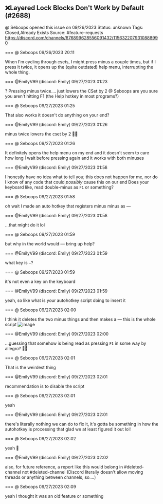 ## ❌Layered Lock Blocks Don't Work by Default (#2688)
@ Seboops opened this issue on 09/26/2023
Status: unknown
Tags: Closed,Already Exists
Source: #feature-requests https://discord.com/channels/876899628556091432/1156322079310888990


=== @ Seboops 09/26/2023 20:11

When I'm cycling through csets, I might press minus a couple times, but if I press it twice, it opens up the (quite outdated) help menu, interrupting the whole thing.

=== @EmilyV99 (discord: Emily) 09/27/2023 01:23

?
Pressing minus twice.... just lowers the CSet by 2
@ Seboops are you sure you aren't hitting F1 (the Help hotkey in most programs?)

=== @ Seboops 09/27/2023 01:25

That also works
it doesn't do anything on your end?

=== @EmilyV99 (discord: Emily) 09/27/2023 01:26

minus twice lowers the cset by 2 🤷‍♀️

=== @ Seboops 09/27/2023 01:26

It definitely opens the help menu on my end
and it doesn't seem to care how long I wait before pressing again
and it works with both minuses

=== @EmilyV99 (discord: Emily) 09/27/2023 01:58

I honestly have no idea what to tell you; this does not happen for me, nor do I know of any code that could *possibly* cause this on our end
Does your keyboard like, read double-minus as `F1` or something?

=== @ Seboops 09/27/2023 01:58

oh wait
I made an auto hotkey that registers minus minus as —

=== @EmilyV99 (discord: Emily) 09/27/2023 01:58

...that might do it
lol

=== @ Seboops 09/27/2023 01:59

but why in the world would — bring up help?

=== @EmilyV99 (discord: Emily) 09/27/2023 01:59

what key is `—`?

=== @ Seboops 09/27/2023 01:59

it's not even a key on the keyboard

=== @EmilyV99 (discord: Emily) 09/27/2023 01:59

yeah, so like
what is your autohotkey script doing
to insert it

=== @ Seboops 09/27/2023 02:00

I think it deletes the two minus things and then makes a —
this is the whole script
![image](https://cdn.discordapp.com/attachments/1156322079310888990/1156410025787527188/image.png?ex=65e7ce43&is=65d55943&hm=e88ffcbde96d2baa4560763de4c5f57322f720cc472d389ff2167253758821d5&)

=== @EmilyV99 (discord: Emily) 09/27/2023 02:00

...guessing that somehow is being read as pressing `F1` in some way by allegro?
🤷‍♀️

=== @ Seboops 09/27/2023 02:01

That is the weirdest thing

=== @EmilyV99 (discord: Emily) 09/27/2023 02:01

recommendation is to disable the script

=== @ Seboops 09/27/2023 02:01

yeah

=== @EmilyV99 (discord: Emily) 09/27/2023 02:01

there's literally nothing we can do to fix it, it's gotta be something in how the autohotkey is processing that
glad we at least figured it out lol!

=== @ Seboops 09/27/2023 02:02

yeah 🤣

=== @EmilyV99 (discord: Emily) 09/27/2023 02:02

also, for future reference, a report like this would belong in #deleted-channel not #deleted-channel
(Discord literally doesn't allow moving threads or anything between channels, so....)

=== @ Seboops 09/27/2023 02:09

yeah I thought it was an old feature or something
